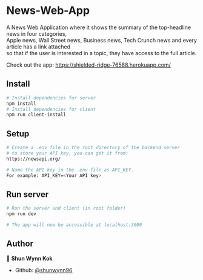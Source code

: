 # News-Web-App
A News Web Application where it shows the summary of the top-headline news in four categories,  
Apple news, Wall Street news, Business news, Tech Crunch news and every article has a link attached  
so that if the user is interested in a topic, they have access to the full article.

Check out the app: https://shielded-ridge-76588.herokuapp.com/

## Install
```bash
# Install dependencies for server
npm install
# Install dependencies for client
npm run client-install
```
## Setup
```bash
# Create a .env file in the root directory of the backend server 
# to store your API key, you can get it from:
https://newsapi.org/

# Name the API key in the .env file as API_KEY.
For example: API_KEY=<Your API key>
```

## Run server
```bash
# Run the server and client (in root folder)
npm run dev

# The app will now be accessible at localhost:3000
```

## Author
🧑 **Shun Wynn Kok**
- Github: [@shunwynn96](https://github.com/shunwynn96)
